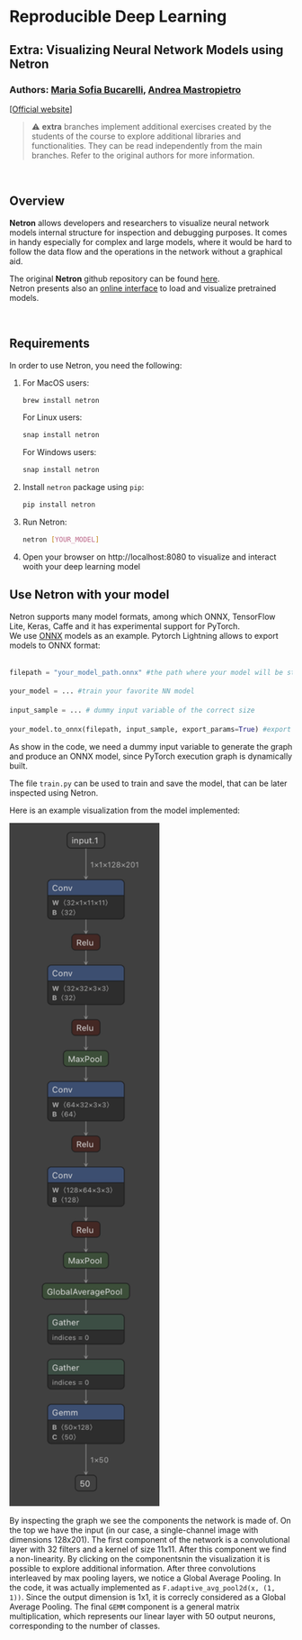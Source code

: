 # Reproducible Deep Learning
## Extra: Visualizing Neural Network Models using Netron
### Authors: [Maria Sofia Bucarelli](https://github.com/memis12), [Andrea Mastropietro](https://github.com/AndMastro)

[[Official website](https://www.sscardapane.it/teaching/reproducibledl/)]

> :warning: **extra** branches implement additional exercises created by the students of the course to explore additional libraries and functionalities. They can be read independently from the main branches. Refer to the original authors for more information.

&nbsp;

## Overview

**Netron** allows developers and researchers to visualize neural network models internal structure for inspection and debugging purposes. It comes in handy especially for complex and large models, where it would be hard to follow the data flow and the operations in the network without a graphical aid.

The original **Netron** github repository can be found [here](https://github.com/lutzroeder/netron).\
Netron presents also an [online interface](https://netron.app) to load and visualize pretrained models. 

&nbsp;

## Requirements
In order to use Netron, you need the following:

1. For MacOS users:
    ```bash 
    brew install netron
    ```
   For Linux users:
   ```bash 
   snap install netron
   ```
   For Windows users:
   ```bash 
   snap install netron
   ```
2. Install `netron` package using `pip`:
    ```bash
    pip install netron
    ```
3. Run Netron:
   ```bash
   netron [YOUR_MODEL]
   ``` 
4. Open your browser on http://localhost:8080 to visualize and interact woith your deep learning model

## Use Netron with your model

Netron supports many model formats, among which ONNX, TensorFlow Lite, Keras, Caffe and it has experimental support for PyTorch.\
We use [ONNX](https://onnx.ai/index.html) models as an example. Pytorch Lightning allows to export models to ONNX format:

```python

filepath = "your_model_path.onnx" #the path where your model will be stored

your_model = ... #train your favorite NN model

input_sample = ... # dummy input variable of the correct size

your_model.to_onnx(filepath, input_sample, export_params=True) #export your model to ONNX format

```

As show in the code, we need a dummy input variable to generate the graph and produce an ONNX model, since PyTorch execution graph is dynamically built.

The file ```train.py``` can be used to train and save the model, that can be later inspected using Netron.

Here is an example visualization from the model implemented:

<img src="images/audionet_graph.png" width="267" height="1213" />

By inspecting the graph we see the components the network is made of. On the top we have the input (in our case, a single-channel image with dimensions 128x201). The first component of the network is a convolutional layer with 32 filters and a kernel of size 11x11. After this component we find a non-linearity. By clicking on the componentsnin the visualization it is possible to explore additional information. After three convolutions interleaved by max pooling layers, we notice a Global Average Pooling. In the code, it was actually implemented as ```F.adaptive_avg_pool2d(x, (1, 1))```. Since the output dimension is 1x1, it is correcly considered as a Global Average Pooling. The final ```GEMM``` component is a general matrix multiplication, which represents our linear layer with 50 output neurons, corresponding to the number of classes.
